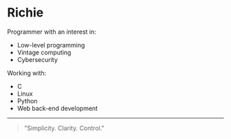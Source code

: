 # Richie

Programmer with an interest in:

- Low-level programming
- Vintage computing
- Cybersecurity

Working with:

- C
- Linux
- Python
- Web back-end development

---

> "Simplicity. Clarity. Control."
